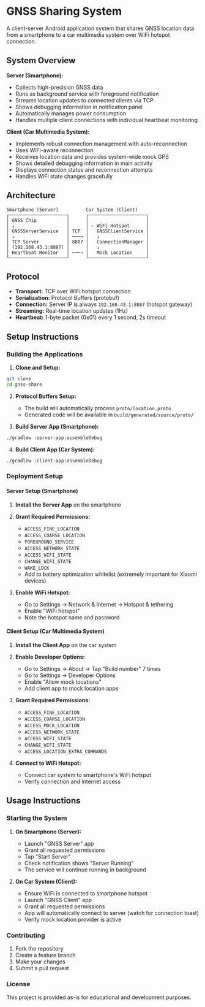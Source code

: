 # GNSS Sharing System

A client-server Android application system that shares GNSS location data from a smartphone to a car multimedia system over WiFi hotspot connection.

## System Overview

**Server (Smartphone):**
- Collects high-precision GNSS data
- Runs as background service with foreground notification
- Streams location updates to connected clients via TCP
- Shows debugging information in notification panel
- Automatically manages power consumption
- Handles multiple client connections with individual heartbeat monitoring

**Client (Car Multimedia System):**
- Implements robust connection management with auto-reconnection
- Uses WiFi-aware reconnection
- Receives location data and provides system-wide mock GPS
- Shows detailed debugging information in main activity
- Displays connection status and reconnection attempts
- Handles WiFi state changes gracefully

## Architecture

```
Smartphone (Server)          Car System (Client)
┌─────────────────────┐      ┌─────────────────────┐
│ GNSS Chip           │      │                     │
│ ↓                   │      │ ← WiFi Hotspot      │
│ GNSSServerService   │ TCP  │   GNSSClientService │
│ ↓                   │ ───→ │   ↓                 │
│ TCP Server          │ 8887 │   ConnectionManager │
│ (192.168.43.1:8887) │      │   ↓                 │
│ Heartbeat Monitor   │ ←──→ │   Mock Location     │
└─────────────────────┘      └─────────────────────┘
```

## Protocol

- **Transport:** TCP over WiFi hotspot connection
- **Serialization:** Protocol Buffers (protobuf)
- **Connection:** Server IP is always `192.168.43.1:8887` (hotspot gateway)
- **Streaming:** Real-time location updates (1Hz)
- **Heartbeat:** 1-byte packet (0x01) every 1 second, 2s timeout

## Setup Instructions

### Building the Applications

1. **Clone and Setup:**
```bash
git clone 
cd gnss-share
```

2. **Protocol Buffers Setup:**
   - The build will automatically process `proto/location.proto`
   - Generated code will be available in `build/generated/source/proto/`

3. **Build Server App (Smartphone):**
```bash
./gradlew :server-app:assembleDebug
```

4. **Build Client App (Car System):**
```bash
./gradlew :client-app:assembleDebug
```

### Deployment Setup

#### Server Setup (Smartphone)

1. **Install the Server App** on the smartphone

2. **Grant Required Permissions:**
   - `ACCESS_FINE_LOCATION`
   - `ACCESS_COARSE_LOCATION`
   - `FOREGROUND_SERVICE`
   - `ACCESS_NETWORK_STATE`
   - `ACCESS_WIFI_STATE`
   - `CHANGE_WIFI_STATE`
   - `WAKE_LOCK`
   - Add to battery optimization whitelist (extremely important for Xiaomi devices)

3. **Enable WiFi Hotspot:**
   - Go to Settings → Network & Internet → Hotspot & tethering
   - Enable "WiFi hotspot"
   - Note the hotspot name and password

#### Client Setup (Car Multimedia System)

1. **Install the Client App** on the car system

2. **Enable Developer Options:**
   - Go to Settings → About → Tap "Build number" 7 times
   - Go to Settings → Developer Options
   - Enable "Allow mock locations"
   - Add client app to mock location apps

3. **Grant Required Permissions:**
   - `ACCESS_FINE_LOCATION`
   - `ACCESS_COARSE_LOCATION`
   - `ACCESS_MOCK_LOCATION`
   - `ACCESS_NETWORK_STATE`
   - `ACCESS_WIFI_STATE`
   - `CHANGE_WIFI_STATE`
   - `ACCESS_LOCATION_EXTRA_COMMANDS`

4. **Connect to WiFi Hotspot:**
   - Connect car system to smartphone's WiFi hotspot
   - Verify connection and internet access

## Usage Instructions

### Starting the System

1. **On Smartphone (Server):**
   - Launch "GNSS Server" app
   - Grant all requested permissions
   - Tap "Start Server"
   - Check notification shows "Server Running"
   - The service will continue running in background

2. **On Car System (Client):**
   - Ensure WiFi is connected to smartphone hotspot
   - Launch "GNSS Client" app
   - Grant all requested permissions
   - App will automatically connect to server (watch for connection toast)
   - Verify mock location provider is active

### Contributing

1. Fork the repository
2. Create a feature branch
3. Make your changes
4. Submit a pull request

### License

This project is provided as-is for educational and development purposes.
